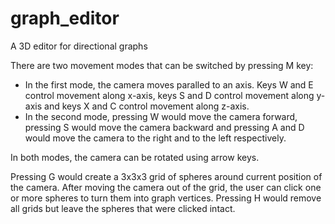 # graph_editor
A 3D editor for directional graphs


There are two movement modes that can be switched by pressing M key:
* In the first mode, the camera moves paralled to an axis. Keys W and E control movement along x-axis, keys S and D control movement along y-axis and keys X and C control movement along z-axis.
* In the second mode, pressing W would move the camera forward, pressing S would move the camera backward and pressing A and D would move the camera to the right and to the left respectively.


In both modes, the camera can be rotated using arrow keys.


Pressing G would create a 3x3x3 grid of spheres around current position of the camera. After moving the camera out of the grid, the user can click one or more spheres to turn them into graph vertices. Pressing H would remove all grids but leave the spheres that were clicked intact.
